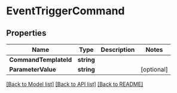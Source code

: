 # EventTriggerCommand

## Properties

Name | Type | Description | Notes
------------ | ------------- | ------------- | -------------
**CommandTemplateId** | **string** |  | 
**ParameterValue** | **string** |  | [optional] 

[[Back to Model list]](../README.md#documentation-for-models) [[Back to API list]](../README.md#documentation-for-api-endpoints) [[Back to README]](../README.md)


